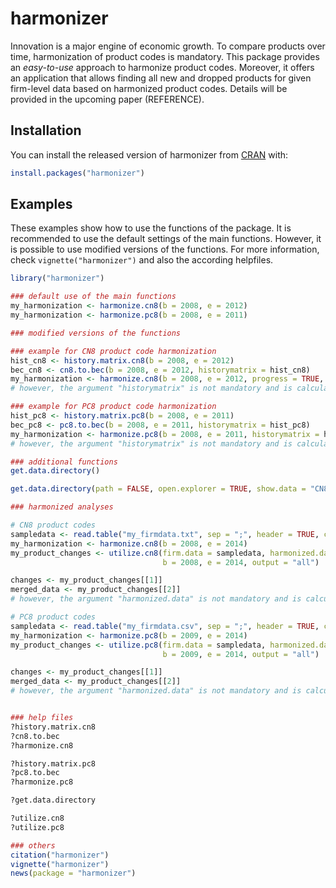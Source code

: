
<!-- README.md is generated from README.Rmd. Please edit that file -->

# harmonizer

<!-- badges: start -->
<!-- badges: end -->

Innovation is a major engine of economic growth. To compare products
over time, harmonization of product codes is mandatory. This package
provides an *easy-to-use* approach to harmonize product codes. Moreover,
it offers an application that allows finding all new and dropped
products for given firm-level data based on harmonized product codes.
Details will be provided in the upcoming paper (REFERENCE).

## Installation

You can install the released version of harmonizer from
[CRAN](https://CRAN.R-project.org) with:

``` r
install.packages("harmonizer")
```

## Examples

These examples show how to use the functions of the package. It is
recommended to use the default settings of the main functions. However,
it is possible to use modified versions of the functions. For more
information, check `vignette("harmonizer")` and also the according
helpfiles.

``` r
library("harmonizer")

### default use of the main functions
my_harmonization <- harmonize.cn8(b = 2008, e = 2012)
my_harmonization <- harmonize.pc8(b = 2008, e = 2011)

### modified versions of the functions

### example for CN8 product code harmonization
hist_cn8 <- history.matrix.cn8(b = 2008, e = 2012)
bec_cn8 <- cn8.to.bec(b = 2008, e = 2012, historymatrix = hist_cn8)
my_harmonization <- harmonize.cn8(b = 2008, e = 2012, progress = TRUE, historymatrix = hist_cn8)
# however, the argument "historymatrix" is not mandatory and is calculated by default

### example for PC8 product code harmonization
hist_pc8 <- history.matrix.pc8(b = 2008, e = 2011)
bec_pc8 <- pc8.to.bec(b = 2008, e = 2011, historymatrix = hist_pc8)
my_harmonization <- harmonize.pc8(b = 2008, e = 2011, historymatrix = hist_pc8)
# however, the argument "historymatrix" is not mandatory and is calculated by default

### additional functions
get.data.directory()

get.data.directory(path = FALSE, open.explorer = TRUE, show.data = "CN8")

### harmonized analyses

# CN8 product codes
sampledata <- read.table("my_firmdata.txt", sep = ";", header = TRUE, colClasses = "character")
my_harmonization <- harmonize.cn8(b = 2008, e = 2014)
my_product_changes <- utilize.cn8(firm.data = sampledata, harmonized.data = my_harmonization, 
                                  b = 2008, e = 2014, output = "all")

changes <- my_product_changes[[1]]
merged_data <- my_product_changes[[2]]
# however, the argument "harmonized.data" is not mandatory and is calculated by default

# PC8 product codes
sampledata <- read.table("my_firmdata.csv", sep = ";", header = TRUE, colClasses = "character")
my_harmonization <- harmonize.pc8(b = 2009, e = 2014)
my_product_changes <- utilize.pc8(firm.data = sampledata, harmonized.data = my_harmonization,
                                  b = 2009, e = 2014, output = "all")

changes <- my_product_changes[[1]]
merged_data <- my_product_changes[[2]]
# however, the argument "harmonized.data" is not mandatory and is calculated by default


### help files
?history.matrix.cn8
?cn8.to.bec
?harmonize.cn8

?history.matrix.pc8
?pc8.to.bec
?harmonize.pc8

?get.data.directory

?utilize.cn8
?utilize.pc8

### others
citation("harmonizer")
vignette("harmonizer")
news(package = "harmonizer")
```
